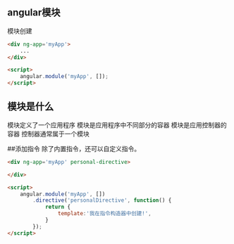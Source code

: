 ## angular模块
模块创建
```html
<div ng-app='myApp'>
    ...
</div>

<script>
    angular.module('myApp', []);
</script>
```

## 模块是什么
模块定义了一个应用程序
模块是应用程序中不同部分的容器
模块是应用控制器的容器
控制器通常属于一个模块

##添加指令
除了内置指令，还可以自定义指令。
```html
<div ng-app='myApp' personal-directive>

</div>

<script>
    angular.module('myApp', [])
        .directive('personalDirective', function() {
            return {
                template:'我在指令构造器中创建!',
            }
        });
</script>
```